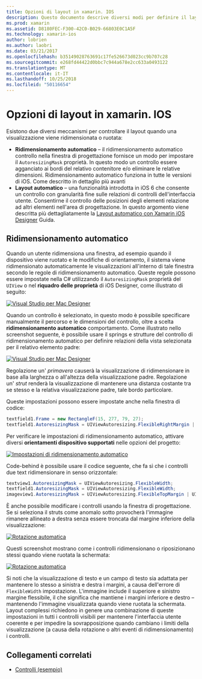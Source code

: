 ```yaml
---
title: Opzioni di layout in xamarin. IOS
description: Questo documento descrive diversi modi per definire il layout interfacce utente in xamarin. IOS. Viene descritto il Layout automatico e ridimensionamento automatico.
ms.prod: xamarin
ms.assetid: D8180FEC-F300-42C0-B029-66803E0C1A5F
ms.technology: xamarin-ios
author: lobrien
ms.author: laobri
ms.date: 03/21/2017
ms.openlocfilehash: b35149028763691c17fe526673d023cc9b707c28
ms.sourcegitcommit: e268fd44422d0bbc7c944a678e2cc633a0493122
ms.translationtype: MT
ms.contentlocale: it-IT
ms.lasthandoff: 10/25/2018
ms.locfileid: "50116654"
---
```

# <a name="layout-options-in-xamarinios"></a>Opzioni di layout in xamarin. IOS

Esistono due diversi meccanismi per controllare il layout quando una visualizzazione viene ridimensionata o ruotata:

-  **Ridimensionamento automatico** – il ridimensionamento automatico controllo nella finestra di progettazione fornisce un modo per impostare il `AutoresizingMask` proprietà. In questo modo un controllo essere agganciato ai bordi del relativo contenitore e/o eliminare le relative dimensioni. Ridimensionamento automatico funziona in tutte le versioni di iOS. Come descritto in dettaglio più avanti
-  **Layout automatico** – una funzionalità introdotta in iOS 6 che consente un controllo con granularità fine sulle relazioni di controlli dell'interfaccia utente. Consentirne il controllo delle posizioni degli elementi relazione ad altri elementi nell'area di progettazione. In questo argomento viene descritta più dettagliatamente la [Layout automatico con Xamarin iOS Designer](~/ios/user-interface/designer/designer-auto-layout.md) Guida.

## <a name="autosizing"></a>Ridimensionamento automatico

Quando un utente ridimensiona una finestra, ad esempio quando il dispositivo viene ruotato e le modifiche di orientamento, il sistema viene ridimensionato automaticamente le visualizzazioni all'interno di tale finestra secondo le regole di ridimensionamento automatico. Queste regole possono essere impostate nella C# utilizzando il `AutoresizingMask` proprietà del `UIView` o nel **riquadro delle proprietà** di iOS Designer, come illustrato di seguito:

 [![](layout-options-images/image41.png "Visual Studio per Mac Designer")](layout-options-images/image41.png#lightbox)

Quando un controllo è selezionato, in questo modo è possibile specificare manualmente il percorso e le dimensioni del controllo, oltre a scelta **ridimensionamento automatico** comportamento. Come illustrato nello screenshot seguente, è possibile usare il springs e strutture del controllo di ridimensionamento automatico per definire relazioni della vista selezionata per il relativo elemento padre:

 [![](layout-options-images/image42.png "Visual Studio per Mac Designer")](layout-options-images/image42.png#lightbox)

Regolazione un' *primavera* causerà la visualizzazione di ridimensionare in base alla larghezza o all'altezza della visualizzazione padre. Regolazione un' *strut* renderà la visualizzazione di mantenere una distanza costante tra se stesso e la relativa visualizzazione padre, tale bordo particolare.

Queste impostazioni possono essere impostate anche nella finestra di codice:

```csharp
textfield1.Frame = new RectangleF(15, 277, 79, 27);
textfield1.AutoresizingMask = UIViewAutoresizing.FlexibleRightMargin | UIViewAutoresizing.FlexibleBottomMargin;
```


Per verificare le impostazioni di ridimensionamento automatico, attivare diversi **orientamenti dispositivo supportati** nelle opzioni del progetto:

 [![](layout-options-images/image43a.png "Impostazioni di ridimensionamento automatico")](layout-options-images/image43a.png#lightbox)

Code-behind è possibile usare il codice seguente, che fa sì che i controlli due text ridimensionare in senso orizzontale:

```csharp
textview1.AutoresizingMask = UIViewAutoresizing.FlexibleWidth;
textfield1.AutoresizingMask = UIViewAutoresizing.FlexibleWidth;
imageview1.AutoresizingMask = UIViewAutoresizing.FlexibleTopMargin | UIViewAutoresizing.FlexibleLeftMargin;
```


È anche possibile modificare i controlli usando la finestra di progettazione. Se si seleziona il struts come anomalo sotto provocherà l'immagine rimanere allineato a destra senza essere troncata dal margine inferiore della visualizzazione:

 [![](layout-options-images/autoresize.png "Rotazione automatica")](layout-options-images/autoresize.png#lightbox)

Questi screenshot mostrano come i controlli ridimensionano o riposizionano stessi quando viene ruotata la schermata:

 [![](layout-options-images/image44a.png "Rotazione automatica")](layout-options-images/image44a.png#lightbox)

Si noti che la visualizzazione di testo e un campo di testo sia adattata per mantenere lo stesso a sinistra e destra i margini, a causa dell'errore di `FlexibleWidth` impostazione. L'immagine include il superiore e sinistro margine flessibile, il che significa che mantiene i margini inferiore e destro – mantenendo l'immagine visualizzata quando viene ruotata la schermata. Layout complessi richiedono in genere una combinazione di queste impostazioni in tutti i controlli visibili per mantenere l'interfaccia utente coerente e per impedire la sovrapposizione quando cambiano i limiti della visualizzazione (a causa della rotazione o altri eventi di ridimensionamento) i controlli.





## <a name="related-links"></a>Collegamenti correlati

- [Controlli (esempio)](https://developer.xamarin.com/samples/Controls/)
